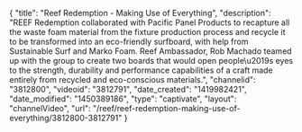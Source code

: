{
    "title": "Reef Redemption - Making Use of Everything",
    "description": "REEF Redemption collaborated with Pacific Panel Products to recapture all the waste foam material from the fixture production process and recycle it to be transformed into an eco-friendly surfboard, with help from Sustainable Surf and Marko Foam. Reef Ambassador, Rob Machado teamed up with the group to create two boards that would open people\u2019s eyes to the strength, durability and performance capabilities of a craft made entirely from recycled and eco-conscious materials.",
    "channelid": "3812800",
    "videoid": "3812791",
    "date_created": "1419982421",
    "date_modified": "1450389186",
    "type": "captivate",
    "layout": "channelVideo",
    "url": "\/reef\/reef-redemption-making-use-of-everything\/3812800-3812791"
}
